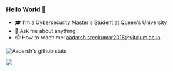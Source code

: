 ### Hello World 👋 

<!--
**AadarshSree/AadarshSree** is a ✨ _special_ ✨ repository because its `README.md` (this file) appears on your GitHub profile.
-->

- 🎓 I'm a Cybersecurity Master's Student at Queen's University
- 💬 Ask me about anything
- 📫 How to reach me: aadarsh.sreekumar2018@vitalum.ac.in

![Aadarsh's github stats](https://github-readme-stats.vercel.app/api?username=aadarshSree&theme=great-gatsby&show_icons=true&bg_color=30,e96443,904e95&title_color=fff&text_color=fff)

![](https://storage.googleapis.com/gweb-uniblog-publish-prod/original_images/Dino_non-birthday_version.gif)

